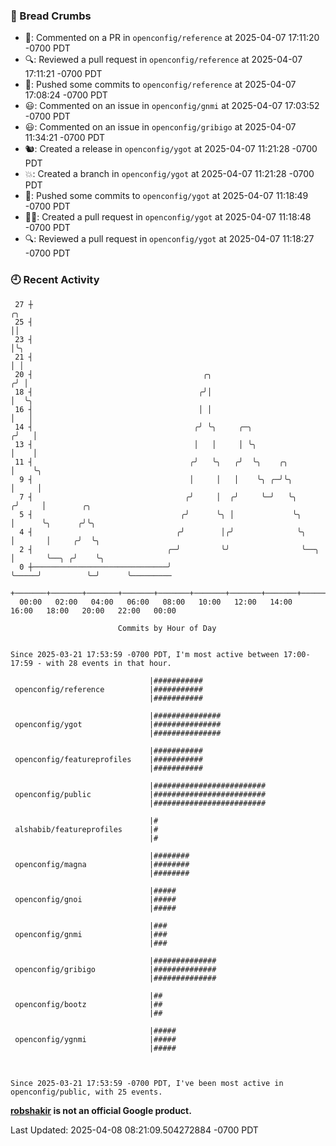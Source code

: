 ### 🍞 Bread Crumbs

 * 💬: Commented on a PR in  `openconfig/reference` at 2025-04-07 17:11:20 -0700 PDT
 * 🔍: Reviewed a pull request in  `openconfig/reference` at 2025-04-07 17:11:21 -0700 PDT
 * 🚢: Pushed some commits to `openconfig/reference` at 2025-04-07 17:08:24 -0700 PDT
 * 😃: Commented on an issue in `openconfig/gnmi` at 2025-04-07 17:03:52 -0700 PDT
 * 😃: Commented on an issue in `openconfig/gribigo` at 2025-04-07 11:34:21 -0700 PDT
 * 🐿: Created a release in `openconfig/ygot` at 2025-04-07 11:21:28 -0700 PDT
 * 💥: Created a branch in `openconfig/ygot` at 2025-04-07 11:21:28 -0700 PDT
 * 🚢: Pushed some commits to `openconfig/ygot` at 2025-04-07 11:18:49 -0700 PDT
 * ✍🏼: Created a pull request in `openconfig/ygot` at 2025-04-07 11:18:48 -0700 PDT
 * 🔍: Reviewed a pull request in  `openconfig/ygot` at 2025-04-07 11:18:27 -0700 PDT

### 🕘 Recent Activity
```
 27 ┼                                                                        ╭╮
 25 ┤                                                                        ││
 23 ┤                                                                        │╰╮
 21 ┤                                                                        │ │
 20 ┤                                      ╭╮                               ╭╯ │
 18 ┤                                     ╭╯│                               │  ╰╮
 16 ┤                                     │ │                               │   │
 14 ┤                                    ╭╯ ╰╮     ╭─╮                     ╭╯   │
 13 ┤                                    │   │     │ ╰╮                    │    │
 11 ┤                                   ╭╯   ╰╮   ╭╯  ╰╮    ╭╮             │    ╰╮
  9 ┤                                   │     │   │    ╰╮ ╭─╯╰╮            │     │
  7 ┤                                  ╭╯     │  ╭╯     ╰─╯   ╰╮          ╭╯     │        ╭╮
  5 ┤                                 ╭╯      ╰╮ │             ╰╮         │      ╰╮      ╭╯╰╮
  4 ┤                                ╭╯        │╭╯              ╰╮        │       │     ╭╯  ╰╮
  2 ┤                              ╭─╯         ╰╯                ╰──╮     │       ╰──╮ ╭╯    ╰╮
  0 ┼──────────────────────────────╯                                ╰─────╯          ╰─╯      ╰─────────
    +───────+───────+───────+───────+───────+───────+───────+───────+───────+───────+───────+───────+────
  00:00   02:00   04:00   06:00   08:00   10:00   12:00   14:00   16:00   18:00   20:00   22:00   00:00   

						Commits by Hour of Day


Since 2025-03-21 17:53:59 -0700 PDT, I'm most active between 17:00-17:59 - with 28 events in that hour.

```



```
                               |###########
 openconfig/reference          |###########
                               |###########

                               |###############
 openconfig/ygot               |###############
                               |###############

                               |###########
 openconfig/featureprofiles    |###########
                               |###########

                               |#########################
 openconfig/public             |#########################
                               |#########################

                               |#
 alshabib/featureprofiles      |#
                               |#

                               |########
 openconfig/magna              |########
                               |########

                               |#####
 openconfig/gnoi               |#####
                               |#####

                               |###
 openconfig/gnmi               |###
                               |###

                               |##############
 openconfig/gribigo            |##############
                               |##############

                               |##
 openconfig/bootz              |##
                               |##

                               |#####
 openconfig/ygnmi              |#####
                               |#####



Since 2025-03-21 17:53:59 -0700 PDT, I've been most active in openconfig/public, with 25 events.

```
**[robshakir](mailto:robjs@google.com) is not an official Google product.**  


Last Updated: 2025-04-08 08:21:09.504272884 -0700 PDT
